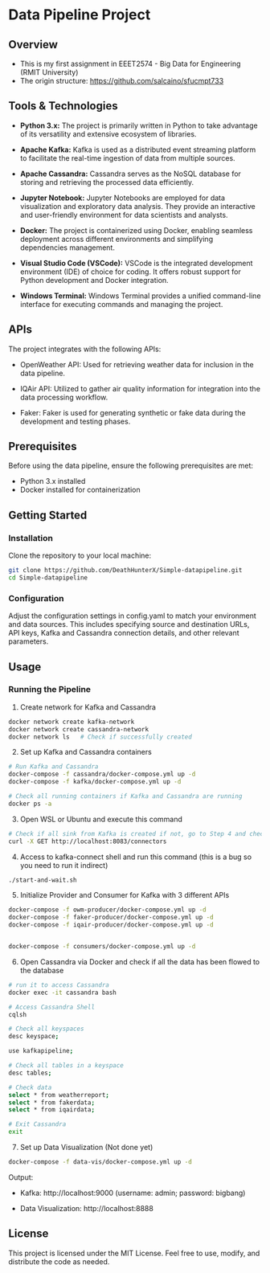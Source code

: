 # Data Pipeline Project

## Overview
- This is my first assignment in EEET2574 - Big Data for Engineering (RMIT University)
- The origin structure: https://github.com/salcaino/sfucmpt733

## Tools & Technologies

- **Python 3.x:** The project is primarily written in Python to take advantage of its versatility and extensive ecosystem of libraries.

- **Apache Kafka:** Kafka is used as a distributed event streaming platform to facilitate the real-time ingestion of data from multiple sources.

- **Apache Cassandra:** Cassandra serves as the NoSQL database for storing and retrieving the processed data efficiently.

- **Jupyter Notebook:** Jupyter Notebooks are employed for data visualization and exploratory data analysis. They provide an interactive and user-friendly environment for data scientists and analysts.

- **Docker:** The project is containerized using Docker, enabling seamless deployment across different environments and simplifying dependencies management.

- **Visual Studio Code (VSCode):** VSCode is the integrated development environment (IDE) of choice for coding. It offers robust support for Python development and Docker integration.

- **Windows Terminal:** Windows Terminal provides a unified command-line interface for executing commands and managing the project.

## APIs
The project integrates with the following APIs:

- OpenWeather API: Used for retrieving weather data for inclusion in the data pipeline.

- IQAir API: Utilized to gather air quality information for integration into the data processing workflow.

- Faker: Faker is used for generating synthetic or fake data during the development and testing phases.


## Prerequisites

Before using the data pipeline, ensure the following prerequisites are met:
- Python 3.x installed
- Docker installed for containerization

## Getting Started

### Installation
Clone the repository to your local machine:

```bash
git clone https://github.com/DeathHunterX/Simple-datapipeline.git
cd Simple-datapipeline
```
### Configuration
Adjust the configuration settings in config.yaml to match your environment and data sources. This includes specifying source and destination URLs, API keys, Kafka and Cassandra connection details, and other relevant parameters.

## Usage
### Running the Pipeline

1. Create network for Kafka and Cassandra
```bash
docker network create kafka-network
docker network create cassandra-network
docker network ls   # Check if successfully created
```

2. Set up Kafka and Cassandra containers 
```bash
# Run Kafka and Cassandra 
docker-compose -f cassandra/docker-compose.yml up -d
docker-compose -f kafka/docker-compose.yml up -d

# Check all running containers if Kafka and Cassandra are running
docker ps -a    
```

3. Open WSL or Ubuntu and execute this command
```bash
# Check if all sink from Kafka is created if not, go to Step 4 and check it again, else skip Step 4
curl -X GET http://localhost:8083/connectors
```

4. Access to kafka-connect shell and run this command (this is a bug so you need to run it indirect)
```bash
./start-and-wait.sh
```

5. Initialize Provider and Consumer for Kafka with 3 different APIs
```bash
docker-compose -f owm-producer/docker-compose.yml up -d
docker-compose -f faker-producer/docker-compose.yml up -d
docker-compose -f iqair-producer/docker-compose.yml up -d


docker-compose -f consumers/docker-compose.yml up -d
```

6. Open Cassandra via Docker and check if all the data has been flowed to the database
```bash
# run it to access Cassandra
docker exec -it cassandra bash

# Access Cassandra Shell
cqlsh

# Check all keyspaces
desc keyspace;

use kafkapipeline;

# Check all tables in a keyspace
desc tables;

# Check data
select * from weatherreport;
select * from fakerdata;
select * from iqairdata;

# Exit Cassandra
exit
```

7. Set up Data Visualization (Not done yet)
```bash
docker-compose -f data-vis/docker-compose.yml up -d
```

Output:
- Kafka:
    http://localhost:9000   (username: admin; password: bigbang)

- Data Visualization:
    http://localhost:8888



## License
This project is licensed under the MIT License. Feel free to use, modify, and distribute the code as needed.





